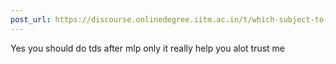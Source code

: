 ```yaml
---
post_url: https://discourse.onlinedegree.iitm.ac.in/t/which-subject-to-choose-in-jan-term/161071/4
---
```

Yes you should do tds after mlp only it really help you alot trust me